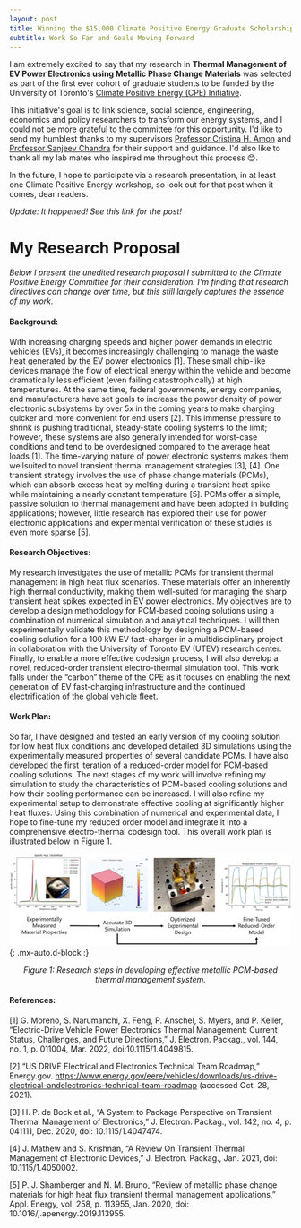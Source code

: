 ```yaml
---
layout: post
title: Winning the $15,000 Climate Positive Energy Graduate Scholarship
subtitle: Work So Far and Goals Moving Forward
---
```


I am extremely excited to say that my research in **Thermal Management of EV Power Electronics using Metallic Phase Change Materials** was selected as part of the first ever cohort of graduate students to be funded by the University of Toronto's [Climate Positive Energy (CPE) Initiative](https://cpe.utoronto.ca/climate-positive-energy-graduate-student-researchers/). 

This initiative's goal is to link science, social science, engineering, economics and policy researchers to transform our energy systems, and I could not be more grateful to the committee for this opportunity. I'd like to send my humblest thanks to my supervisors [Professor Cristina H. Amon](https://www.mie.utoronto.ca/faculty_staff/amon/) and [Professor Sanjeev Chandra](https://www.mie.utoronto.ca/faculty_staff/chandra/) for their support and guidance. I'd also like to thank all my lab mates who inspired me throughout this process 😊.

In the future, I hope to participate via a research presentation, in at least one Climate Positive Energy workshop, so look out for that post when it comes, dear readers.

*Update: It happened! See this link for the post!*

# My Research Proposal

*Below I present the unedited research proposal I submitted to the Climate Positive Energy Committee for their consideration. I'm finding that research directives can change over time, but this still largely captures the essence of my work.*

#### Background:

With increasing charging speeds and higher power demands in electric vehicles (EVs), it becomes increasingly challenging to manage the waste heat generated by the EV power electronics [1].
These small chip-like devices manage the flow of electrical energy within the vehicle and become dramatically less efficient (even failing catastrophically) at high temperatures.
At the same time, federal governments, energy companies, and manufacturers have set goals to increase the power density of power electronic subsystems by over 5x in the coming years to make charging quicker and more convenient for end users [2].
This immense pressure to shrink is pushing traditional, steady-state cooling systems to the limit; however, these systems are also generally intended for worst-case conditions and tend to be overdesigned compared to the average heat loads [1].
The time-varying nature of power electronic systems makes them wellsuited to novel transient thermal management strategies [3], [4].
One transient strategy involves the use of phase change materials (PCMs), which can absorb excess heat by melting during a transient heat spike while maintaining a nearly constant temperature [5].
PCMs offer a simple, passive solution to thermal management and have been adopted in building applications; however, little research has explored their use for power electronic applications and experimental verification of these studies is even more sparse [5].

#### Research Objectives:

My research investigates the use of metallic PCMs for transient thermal management in high heat flux scenarios.
These materials offer an inherently high thermal conductivity, making them well-suited for managing the sharp transient heat spikes expected in EV power electronics.
My objectives are to develop a design methodology for PCM-based cooing solutions using a combination of numerical simulation and analytical techniques.
I will then experimentally validate this methodology by designing a PCM-based cooling solution for a 100 kW EV fast-charger in a multidisciplinary project in collaboration with the University of Toronto EV (UTEV) research center.
Finally, to enable a more effective codesign process, I will also develop a novel, reduced-order transient electro-thermal simulation tool.
This work falls under the “carbon” theme of the CPE as it focuses on enabling the next generation of EV fast-charging infrastructure and the continued electrification of the global vehicle fleet.

#### Work Plan:

So far, I have designed and tested an early version of my cooling solution for low heat flux conditions and developed detailed 3D simulations using the experimentally measured properties of several candidate PCMs.
I have also developed the first iteration of a reduced-order model for PCM-based cooling solutions.
The next stages of my work will involve refining my simulation to study the characteristics of PCM-based cooling solutions and how their cooling performance can be increased.
I will also refine my experimental setup to demonstrate effective cooling at significantly higher heat fluxes.
Using this combination of numerical and experimental data, I hope to fine-tune my reduced order model and integrate it into a comprehensive electro-thermal codesign tool.
This overall work plan is illustrated below in Figure 1.

![Work Plan](..\assets\img\cpe\workplan.webp){: .mx-auto.d-block :}
<figcaption align = "center"><i>Figure 1: Research steps in developing effective metallic PCM-based thermal management system.</i></figcaption>

#### References:

[1] G. Moreno, S. Narumanchi, X. Feng, P. Anschel, S. Myers, and P. Keller, “Electric-Drive Vehicle Power Electronics Thermal Management: Current Status, Challenges, and Future Directions,” J. Electron. Packag., vol. 144, no. 1, p. 011004, Mar. 2022, doi:10.1115/1.4049815.

[2] “US DRIVE Electrical and Electronics Technical Team Roadmap,” Energy.gov. https://www.energy.gov/eere/vehicles/downloads/us-drive-electrical-andelectronics-technical-team-roadmap (accessed Oct. 28, 2021).

[3] H. P. de Bock et al., “A System to Package Perspective on Transient Thermal Management of Electronics,” J. Electron. Packag., vol. 142, no. 4, p. 041111, Dec. 2020, doi: 10.1115/1.4047474.

[4] J. Mathew and S. Krishnan, “A Review On Transient Thermal Management of Electronic Devices,” J. Electron. Packag., Jan. 2021, doi: 10.1115/1.4050002.

[5] P. J. Shamberger and N. M. Bruno, “Review of metallic phase change materials for high heat flux transient thermal management applications,” Appl. Energy, vol. 258, p. 113955, Jan. 2020, doi: 10.1016/j.apenergy.2019.113955.